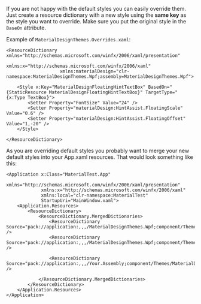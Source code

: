 If you are not happy with the default styles you can easily override them. Just create a resource dictionary with a new style using the **same key** as the style you want to override. Make sure you put the original style in the `BaseOn` attribute. 

Example of `MaterialDesignThemes.Overrides.xaml`:

```
<ResourceDictionary xmlns="http://schemas.microsoft.com/winfx/2006/xaml/presentation"
                    xmlns:x="http://schemas.microsoft.com/winfx/2006/xaml"                                     
                    xmlns:materialDesign="clr-namespace:MaterialDesignThemes.Wpf;assembly=MaterialDesignThemes.Wpf">
    
    <Style x:Key="MaterialDesignFloatingHintTextBox" BasedOn="{StaticResource MaterialDesignFloatingHintTextBox}" TargetType="{x:Type TextBox}">
        <Setter Property="FontSize" Value="24" />
        <Setter Property="materialDesign:HintAssist.FloatingScale" Value="0.6" />
        <Setter Property="materialDesign:HintAssist.FloatingOffset" Value="1,-20" />
    </Style>

</ResourceDictionary>     
```

As you are overriding default styles you probably want to merge your new default styles into your App.xaml resources. That would look something like this:

```
<Application x:Class="MaterialTest.App"
             xmlns="http://schemas.microsoft.com/winfx/2006/xaml/presentation"
             xmlns:x="http://schemas.microsoft.com/winfx/2006/xaml"
             xmlns:local="clr-namespace:MaterialTest"
             StartupUri="MainWindow.xaml">
    <Application.Resources>
        <ResourceDictionary>
            <ResourceDictionary.MergedDictionaries>
                <ResourceDictionary Source="pack://application:,,,/MaterialDesignThemes.Wpf;component/Themes/MaterialDesignTheme.Light.xaml" />
                <ResourceDictionary Source="pack://application:,,,/MaterialDesignThemes.Wpf;component/Themes/MaterialDesignTheme.Defaults.xaml" /> 

                <ResourceDictionary Source="pack://application:,,,/Your.Assembly;component/Themes/MaterialDesignTheme.Overrides.xaml" />
                                
            </ResourceDictionary.MergedDictionaries>
        </ResourceDictionary>
    </Application.Resources>
</Application>
```
